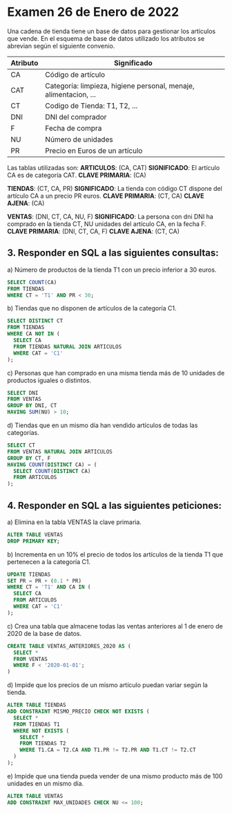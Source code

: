 # Examen 26 de Enero de 2022

Una cadena de tienda tiene un base de datos para gestionar los artículos que vende. En el esquema de base de datos utilizado los atributos se abrevian según el siguiente convenio.

| Atributo | Significado                                                       |
| -------- | ----------------------------------------------------------------- |
| CA       | Código de artículo                                              |
| CAT      | Categoría: limpieza, higiene personal, menaje, alimentacion, ... |
| CT       | Codigo de Tienda: T1, T2, ...                                     |
| DNI      | DNI del comprador                                                 |
| F        | Fecha de compra                                                   |
| NU       | Número de unidades                                               |
| PR       | Precio en Euros de un artículo                                   |

Las tablas utilizadas son:
**ARTICULOS**: (CA, CAT)
**SIGNIFICADO**: El artículo CA es de categoría CAT.
**CLAVE PRIMARIA**: (CA)

**TIENDAS**: (CT, CA, PR)
**SIGNIFICADO**: La tienda con código CT dispone del artículo CA a un precio PR euros.
**CLAVE PRIMARIA**: (CT, CA)
**CLAVE AJENA**: (CA)

**VENTAS**: (DNI, CT, CA, NU, F)
**SIGNIFICADO**: La persona con dni DNI ha comprado en la tienda CT, NU unidades del artículo CA, en la fecha F.
**CLAVE PRIMARIA**: (DNI, CT, CA, F)
**CLAVE AJENA**: (CT, CA)

## 3. Responder en SQL a las siguientes consultas:
a) Número de productos de la tienda T1 con un precio inferior a 30 euros.
```sql
SELECT COUNT(CA)
FROM TIENDAS
WHERE CT = 'T1' AND PR < 30;
```

b) Tiendas que no disponen de artículos de la categoría C1.
```sql
SELECT DISTINCT CT
FROM TIENDAS
WHERE CA NOT IN (
  SELECT CA 
  FROM TIENDAS NATURAL JOIN ARTICULOS
  WHERE CAT = 'C1'
);
```

c) Personas que han comprado en una misma tienda más de 10 unidades de productos iguales o distintos.
```sql
SELECT DNI
FROM VENTAS
GROUP BY DNI, CT
HAVING SUM(NU) > 10;
```

d) Tiendas que en un mismo día han vendido artículos de todas las categorías.
```sql
SELECT CT
FROM VENTAS NATURAL JOIN ARTICULOS
GROUP BY CT, F
HAVING COUNT(DISTINCT CA) = (
  SELECT COUNT(DISTINCT CA)
  FROM ARTICULOS
);
```

## 4. Responder en SQL a las siguientes peticiones:
a) Elimina en la tabla VENTAS la clave primaria.
```sql
ALTER TABLE VENTAS 
DROP PRIMARY KEY;
```

b) Incrementa en un 10% el precio de todos los artículos de la tienda T1 que pertenecen a la categoría C1.
```sql
UPDATE TIENDAS
SET PR = PR + (0.1 * PR)
WHERE CT = 'T1' AND CA IN (
  SELECT CA
  FROM ARTICULOS
  WHERE CAT = 'C1'
);
```

c) Crea una tabla que almacene todas las ventas anteriores al 1 de enero de 2020 de la base de datos.
```sql
CREATE TABLE VENTAS_ANTERIORES_2020 AS (
  SELECT *
  FROM VENTAS 
  WHERE F < '2020-01-01'; 
)
```

d) Impide que los precios de un mismo artículo puedan variar según la tienda.
```sql
ALTER TABLE TIENDAS
ADD CONSTRAINT MISMO_PRECIO CHECK NOT EXISTS (
  SELECT *
  FROM TIENDAS T1
  WHERE NOT EXISTS (
    SELECT *
    FROM TIENDAS T2
    WHERE T1.CA = T2.CA AND T1.PR != T2.PR AND T1.CT != T2.CT
  )
);
```

e) Impide que una tienda pueda vender de una mismo producto más de 100 unidades en un mismo día.
```sql
ALTER TABLE VENTAS
ADD CONSTRAINT MAX_UNIDADES CHECK NU <= 100;
```